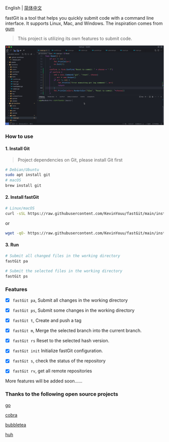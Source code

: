 English | [简体中文](README-CN.md)

fastGit is a tool that helps you quickly submit code with a command line interface. It supports Linux, Mac, and Windows. The inspiration comes from [gum](https://github.com/charmbracelet/gum)

> This project is utilizing its own features to submit code.

![](assets/fast-git.gif)

### How to use

#### 1. Install Git

> Project dependencies on Git, please install Git first

```bash
# Debian/Ubuntu
sudo apt install git
# macOS
brew install git
```

#### 2. Install fastGit

```bash
# Linux/macOS
curl -sSL https://raw.githubusercontent.com/KevinYouu/fastGit/main/install.sh | bash
```

or

```bash
wget -qO- https://raw.githubusercontent.com/KevinYouu/fastGit/main/install.sh | bash
```

#### 3. Run

```bash
# Submit all changed files in the working directory
fastGit pa
```

```bash
# Submit the selected files in the working directory
fastGit ps
```

### Features

- [x] `fastGit pa`, Submit all changes in the working directory

- [x] `fastGit ps`, Submit some changes in the working directory

- [x] `fastGit t`, Create and push a tag

- [x] `fastGit m`, Merge the selected branch into the current branch.

- [x] `fastGit rs` Reset to the selected hash version.

- [x] `fastGit init` Initialize fastGit configuration.

- [x] `fastGit s`, check the status of the repository

- [x] `fastGit rv`, get all remote repositories

More features will be added soon......

### Thanks to the following open source projects

[go](https://github.com/golang/go)

[cobra](https://github.com/spf13/cobra)

[bubbletea](https://github.com/charmbracelet/bubbletea)

[huh](https://github.com/charmbracelet/huh)
